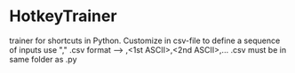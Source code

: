 # HotkeyTrainer
trainer for shortcuts in Python. Customize in csv-file
to define a sequence of inputs use ","
.csv format  -->  <name>,<1st ASCII>,<2nd ASCII>,...
.csv must be in same folder as .py
